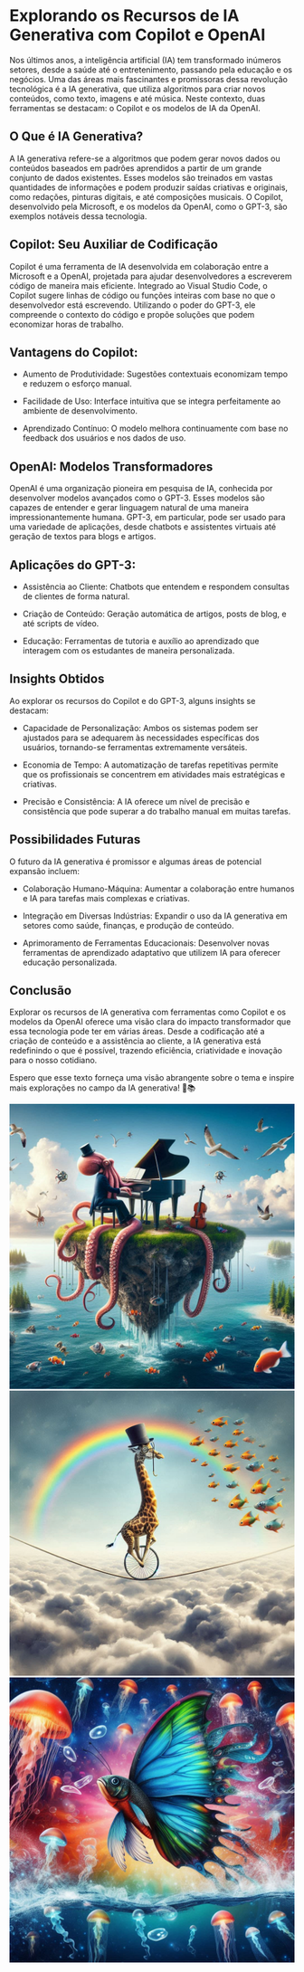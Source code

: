 # Explorando os Recursos de IA Generativa com Copilot e OpenAI
Nos últimos anos, a inteligência artificial (IA) tem transformado inúmeros setores, desde a saúde até o entretenimento, passando pela educação e os negócios. Uma das áreas mais fascinantes e promissoras dessa revolução tecnológica é a IA generativa, que utiliza algoritmos para criar novos conteúdos, como texto, imagens e até música. Neste contexto, duas ferramentas se destacam: o Copilot e os modelos de IA da OpenAI.

## O Que é IA Generativa?
A IA generativa refere-se a algoritmos que podem gerar novos dados ou conteúdos baseados em padrões aprendidos a partir de um grande conjunto de dados existentes. Esses modelos são treinados em vastas quantidades de informações e podem produzir saídas criativas e originais, como redações, pinturas digitais, e até composições musicais. O Copilot, desenvolvido pela Microsoft, e os modelos da OpenAI, como o GPT-3, são exemplos notáveis dessa tecnologia.

## Copilot: Seu Auxiliar de Codificação
Copilot é uma ferramenta de IA desenvolvida em colaboração entre a Microsoft e a OpenAI, projetada para ajudar desenvolvedores a escreverem código de maneira mais eficiente. Integrado ao Visual Studio Code, o Copilot sugere linhas de código ou funções inteiras com base no que o desenvolvedor está escrevendo. Utilizando o poder do GPT-3, ele compreende o contexto do código e propõe soluções que podem economizar horas de trabalho.

## Vantagens do Copilot:

- Aumento de Produtividade: Sugestões contextuais economizam tempo e reduzem o esforço manual.

- Facilidade de Uso: Interface intuitiva que se integra perfeitamente ao ambiente de desenvolvimento.

- Aprendizado Contínuo: O modelo melhora continuamente com base no feedback dos usuários e nos dados de uso.

## OpenAI: Modelos Transformadores
OpenAI é uma organização pioneira em pesquisa de IA, conhecida por desenvolver modelos avançados como o GPT-3. Esses modelos são capazes de entender e gerar linguagem natural de uma maneira impressionantemente humana. GPT-3, em particular, pode ser usado para uma variedade de aplicações, desde chatbots e assistentes virtuais até geração de textos para blogs e artigos.

## Aplicações do GPT-3:

- Assistência ao Cliente: Chatbots que entendem e respondem consultas de clientes de forma natural.

- Criação de Conteúdo: Geração automática de artigos, posts de blog, e até scripts de vídeo.

- Educação: Ferramentas de tutoria e auxílio ao aprendizado que interagem com os estudantes de maneira personalizada.

## Insights Obtidos
Ao explorar os recursos do Copilot e do GPT-3, alguns insights se destacam:

- Capacidade de Personalização: Ambos os sistemas podem ser ajustados para se adequarem às necessidades específicas dos usuários, tornando-se ferramentas extremamente versáteis.

- Economia de Tempo: A automatização de tarefas repetitivas permite que os profissionais se concentrem em atividades mais estratégicas e criativas.

- Precisão e Consistência: A IA oferece um nível de precisão e consistência que pode superar a do trabalho manual em muitas tarefas.

## Possibilidades Futuras
O futuro da IA generativa é promissor e algumas áreas de potencial expansão incluem:

- Colaboração Humano-Máquina: Aumentar a colaboração entre humanos e IA para tarefas mais complexas e criativas.

- Integração em Diversas Indústrias: Expandir o uso da IA generativa em setores como saúde, finanças, e produção de conteúdo.

- Aprimoramento de Ferramentas Educacionais: Desenvolver novas ferramentas de aprendizado adaptativo que utilizem IA para oferecer educação personalizada.

## Conclusão
Explorar os recursos de IA generativa com ferramentas como Copilot e os modelos da OpenAI oferece uma visão clara do impacto transformador que essa tecnologia pode ter em várias áreas. Desde a codificação até a criação de conteúdo e a assistência ao cliente, a IA generativa está redefinindo o que é possível, trazendo eficiência, criatividade e inovação para o nosso cotidiano.

Espero que esse texto forneça uma visão abrangente sobre o tema e inspire mais explorações no campo da IA generativa! 🚀📚

<img src="input\surreal01.png" alt="surreal01">
<img src="input\surreal02.png" alt="surreal02">
<img src="input\surreal03.png" alt="surreal03">